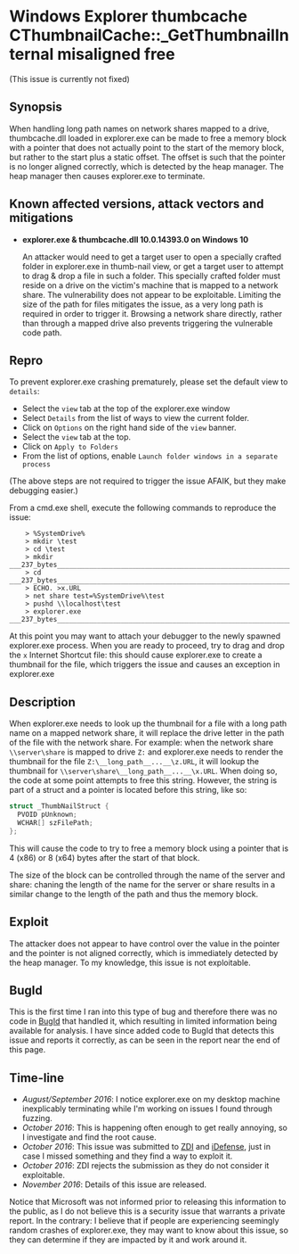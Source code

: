 Windows Explorer thumbcache CThumbnailCache::_GetThumbnailInternal misaligned free
==================================================================================
(This issue is currently not fixed)

Synopsis
--------
When handling long path names on network shares mapped to a drive,
thumbcache.dll loaded in explorer.exe can be made to free a memory block with a
pointer that does not actually point to the start of the memory block, but
rather to the start plus a static offset. The offset is such that the pointer
is no longer aligned correctly, which is detected by the heap manager. The heap
manager then causes explorer.exe to terminate.

Known affected versions, attack vectors and mitigations
-------------------------------------------------------
* **explorer.exe & thumbcache.dll 10.0.14393.0 on Windows 10**

  An attacker would need to get a target user to open a specially crafted
  folder in explorer.exe in thumb-nail view, or get a target user to attempt to
  drag & drop a file in such a folder. This specially crafted folder must
  reside on a drive on the victim's machine that is mapped to a network share.
  The vulnerability does not appear to be exploitable.
  Limiting the size of the path for files mitigates the issue, as a very long
  path is required in order to trigger it. Browsing a network share directly,
  rather than through a mapped drive also prevents triggering the vulnerable
  code path.
    
Repro
-----
To prevent explorer.exe crashing prematurely, please set the default view to
`details`:

* Select the `view` tab at the top of the explorer.exe window
* Select `Details` from the list of ways to view the current folder.
* Click on `Options` on the right hand side of the `view` banner.
* Select the `view` tab at the top.
* Click on `Apply to Folders`
* From the list of options, enable `Launch folder windows in a separate
  process`

(The above steps are not required to trigger the issue AFAIK, but they make
debugging easier.)

From a cmd.exe shell, execute the following commands to reproduce the issue:
```
    > %SystemDrive%
    > mkdir \test
    > cd \test
    > mkdir ___237_bytes_________________________________________________________________________________________________________________________________________________________________________________________________________________________________
    > cd ___237_bytes_________________________________________________________________________________________________________________________________________________________________________________________________________________________________
    > ECHO. >x.URL
    > net share test=%SystemDrive%\test
    > pushd \\localhost\test
    > explorer.exe ___237_bytes_________________________________________________________________________________________________________________________________________________________________________________________________________________________________
```
At this point you may want to attach your debugger to the newly spawned
explorer.exe process. When you are ready to proceed, try to drag and drop the
`x` Internet Shortcut file: this should cause explorer.exe to create a
thumbnail for the file, which triggers the issue and causes an exception in
explorer.exe

Description
-----------
When explorer.exe needs to look up the thumbnail for a file with a long path
name on a mapped network share, it will replace the drive letter in the path of
the file with the network share. For example: when the network share
`\\server\share` is mapped to drive `Z:` and explorer.exe needs to render the
thumbnail for the file  `Z:\__long_path__...__\z.URL`, it will lookup the
thumbnail for `\\server\share\__long_path__...__\x.URL`. When doing so, the
code at some point attempts to free this string. However, the string is part
of a struct and a pointer is located before this string, like so:
```C++
struct _ThumbNailStruct {
  PVOID pUnknown;
  WCHAR[] szFilePath;
};
```
This will cause the code to try to free a memory block using a pointer that is
4 (x86) or 8 (x64) bytes after the start of that block.

The size of the block can be controlled through the name of the server and
share: chaning the length of the name for the server or share results in a 
similar change to the length of the path and thus the memory block.

Exploit
-------
The attacker does not appear to have control over the value in the pointer and
the pointer is not aligned correctly, which is immediately detected by the heap
manager. To my knowledge, this issue is not exploitable. 

BugId
-----
This is the first time I ran into this type of bug and therefore there was no
code in [BugId][] that handled it, which resulting in limited information being
available for analysis. I have since added code to BugId that detects this
issue and reports it correctly, as can be seen in the report near the end of
this page.

[BugId]: https://github.com/SkyLined/BugId

Time-line
---------
* *August/September 2016*: I notice explorer.exe on my desktop machine
  inexplicably terminating while I'm working on issues I found through fuzzing.
* *October 2016*: This is happening often enough to get really annoying, so I
  investigate and find the root cause.
* *October 2016*: This issue was submitted to [ZDI][] and [iDefense][], just in
  case I missed something and they find a way to exploit it.
* *October 2016*: ZDI rejects the submission as they do not consider it
  exploitable.
* *November 2016*: Details of this issue are released.

[ZDI]: http://www.zerodayinitiative.com/
[iDefense]: https://labs.idefense.com/vcpportal/

Notice that Microsoft was not informed prior to releasing this information to
the public, as I do not believe this is a security issue that warrants a
private report. In the contrary: I believe that if people are experiencing
seemingly random crashes of explorer.exe, they may want to know about this
issue, so they can determine if they are impacted by it and work around it.